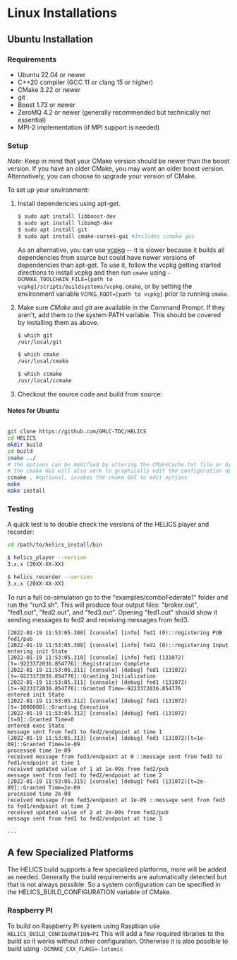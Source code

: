 # Linux Installations

## Ubuntu Installation

### Requirements

- Ubuntu 22.04 or newer
- C++20 compiler (GCC 11 or clang 15 or higher)
- CMake 3.22 or newer 
- git
- Boost 1.73 or newer
- ZeroMQ 4.2 or newer (generally recommended but technically not essential)
- MPI-2 implementation (if MPI support is needed)

### Setup

_Note_: Keep in mind that your CMake version should be newer than the boost version. If you have an older CMake, you may want an older boost version. Alternatively, you can choose to upgrade your version of CMake.

To set up your environment:

1. Install dependencies using apt-get.

   ```bash
   $ sudo apt install libboost-dev
   $ sudo apt install libzmq5-dev
   $ sudo apt install git
   $ sudo apt install cmake-curses-gui #includes ccmake gui
   ```

   As an alternative, you can use [vcpkg](https://github.com/microsoft/vcpkg#getting-started) -- it is slower
   because it builds all dependencies from source but could have newer versions of dependencies than apt-get.
   To use it, follow the vcpkg getting started directions to install vcpkg and then run `cmake` using
   `-DCMAKE_TOOLCHAIN_FILE=[path to vcpkg]/scripts/buildsystems/vcpkg.cmake`, or by setting the environment
   variable `VCPKG_ROOT=[path to vcpkg]` prior to running `cmake`.

2. Make sure _CMake_ and _git_ are available in the Command Prompt. If they aren't, add them to the system PATH variable. This should be covered by installing them as above.

   ```bash
   $ which git
   /usr/local/git

   $ which cmake
   /usr/local/cmake

   $ which ccmake
   /usr/local/ccmake
   ```

3. Checkout the source code and build from source:

#### Notes for Ubuntu

```bash

git clone https://github.com/GMLC-TDC/HELICS
cd HELICS
mkdir build
cd build
cmake ../
# the options can be modified by altering the CMakeCache.txt file or by using the ccmake command to edit them
# the cmake GUI will also work to graphically edit the configuration options.
ccmake . #optional, invokes the cmake GUI to edit options
make
make install
```

### Testing

A quick test is to double check the versions of the HELICS player and recorder:

```bash
cd /path/to/helics_install/bin

$ helics_player --version
3.x.x (20XX-XX-XX)

$ helics_recorder --version
3.x.x (20XX-XX-XX)
```

To run a full co-simulation go to the "examples/comboFederate1" folder and run the "run3.sh". This will produce four output files: "broker.out", "fed1.out", "fed2.out", and "fed3.out". Opening "fed1.out" should show it sending messages to fed2 and receiving messages from fed3.

```text
[2022-01-19 11:53:05.308] [console] [info] fed1 (0)::registering PUB fed1/pub
[2022-01-19 11:53:05.308] [console] [info] fed1 (0)::registering Input
entering init State
[2022-01-19 11:53:05.310] [console] [info] fed1 (131072)[t=-9223372036.854776]::Registration Complete
[2022-01-19 11:53:05.311] [console] [debug] fed1 (131072)[t=-9223372036.854776]::Granting Initialization
[2022-01-19 11:53:05.311] [console] [debug] fed1 (131072)[t=-9223372036.854776]::Granted Time=-9223372036.854776
entered init State
[2022-01-19 11:53:05.312] [console] [debug] fed1 (131072)[t=-1000000]::Granting Execution
[2022-01-19 11:53:05.312] [console] [debug] fed1 (131072)[t=0]::Granted Time=0
entered exec State
message sent from fed1 to fed2/endpoint at time 1
[2022-01-19 11:53:05.313] [console] [debug] fed1 (131072)[t=1e-09]::Granted Time=1e-09
processed time 1e-09
received message from fed3/endpoint at 0 ::message sent from fed3 to fed1/endpoint at time 1
received updated value of 1 at 1e-09s from fed2/pub
message sent from fed1 to fed2/endpoint at time 2
[2022-01-19 11:53:05.315] [console] [debug] fed1 (131072)[t=2e-09]::Granted Time=2e-09
processed time 2e-09
received message from fed3/endpoint at 1e-09 ::message sent from fed3 to fed1/endpoint at time 2
received updated value of 2 at 2e-09s from fed2/pub
message sent from fed1 to fed2/endpoint at time 3

...
```

## A few Specialized Platforms

The HELICS build supports a few specialized platforms, more will be added as needed. Generally the build requirements are automatically detected but that is not always possible. So a system configuration can be specified in the HELICS_BUILD_CONFIGURATION variable of CMake.

### Raspberry PI

To build on Raspberry PI system using Raspbian use `HELICS_BUILD_CONFIGURATION=PI` This will add a few required libraries to the build so it works without other configuration. Otherwise it is also possible to build using `-DCMAKE_CXX_FLAGS=-latomic`
